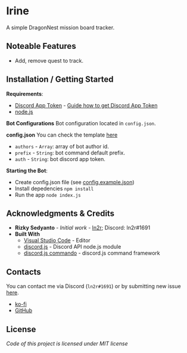 # Irine
A simple DragonNest mission board tracker.

## Noteable Features
* Add, remove quest to track.

## Installation / Getting Started

**Requirements**:
* [Discord App Token](https://discordapp.com/developers/applications/) - [Guide how to get Discord App Token](https://anidiots.guide/getting-started/getting-started-long-version)
* [node.js](https://nodejs.org/)

**Bot Configurations**
Bot configuration located in `config.json`.

**config.json**
You can check the template [here](/config.example.json)
* `authors` - `Array`: array of bot author id.
* `prefix` - `String`: bot command default prefix.
* `auth` - `String`: bot discord app token.

**Starting the Bot**:
* Create config.json file (see [config.example.json](/config.example.json))
* Install depedencies `npm install`
* Run the app `node index.js`

## Acknowledgments & Credits
* **Rizky Sedyanto** - *Initial work* - [ln2r](https://ln2r.tumblr.com/); Discord: ln2r#1691
* **Built With**
  * [Visual Studio Code](https://code.visualstudio.com/) - Editor
  * [discord.js](https://discord.js.org/) - Discord API node.js module
  * [discord.js commando](https://github.com/discordjs/Commando) - discord.js command framework


## Contacts
You can contact me via Discord (`ln2r#1691`) or by submitting new issue [here](https://github.com/ln2r/jinsoyun/issues).
* [ko-fi](https://ko-fi.com/ln2rworks)
* [GitHub](https://github.com/ln2r/)

## License
*Code of this project is licensed under MIT license*
